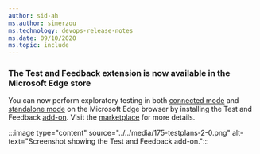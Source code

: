 ```yaml
---
author: sid-ah
ms.author: simerzou
ms.technology: devops-release-notes
ms.date: 09/10/2020
ms.topic: include
---
```


### The Test and Feedback extension is now available in the Microsoft Edge store

You can now perform exploratory testing in both [connected mode](/azure/devops/test/connected-mode-exploratory-testing) and [standalone mode](/azure/devops/test/standalone-mode-exploratory-testing) on the Microsoft Edge browser by installing the Test and Feedback [add-on](https://microsoftedge.microsoft.com/addons/detail/test-feedback/leeakgkdanfdoebeohldonigkalooaej?hl=en-US). Visit the [marketplace](https://marketplace.visualstudio.com/items?itemName=ms.vss-exploratorytesting-web) for more details.

:::image type="content" source="../../media/175-testplans-2-0.png" alt-text="Screenshot showing the Test and Feedback add-on.":::
